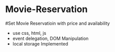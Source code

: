 # Movie-Reservation
#Set Movie Reservatioin with price and availability
- use css, html, js
- event delegation, DOM Manipulation 
- local storage Implemented
